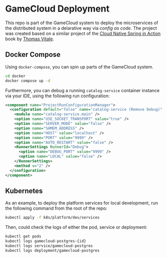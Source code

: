 # GameCloud Deployment

This repo is part of the GameCloud system to deploy the microservices of the distributed system in a delarative way via _config as code_.
The project was created based on a similar project of the
[Cloud Native Spring in Action](https://www.manning.com/books/cloud-native-spring-in-action) book
by [Thomas Vitale](https://www.thomasvitale.com).

## Docker Compose

Using `docker-compose`, you can spin up parts of the GameCloud system.

```bash
cd docker
docker compose up -d
```

Furthermore, you can debug a running `catalog-service` container instance via your IDE, using the following run configuration:

```xml
<component name="ProjectRunConfigurationManager">
  <configuration default="false" name="catalog-service (Remove Debug)" type="Remote">
    <module name="catalog-service.main" />
    <option name="USE_SOCKET_TRANSPORT" value="true" />
    <option name="SERVER_MODE" value="false" />
    <option name="SHMEM_ADDRESS" />
    <option name="HOST" value="localhost" />
    <option name="PORT" value="9999" />
    <option name="AUTO_RESTART" value="false" />
    <RunnerSettings RunnerId="Debug">
      <option name="DEBUG_PORT" value="9999" />
      <option name="LOCAL" value="false" />
    </RunnerSettings>
    <method v="2" />
  </configuration>
</component>
```

## Kubernetes

As an example, to deploy the platform services for local development, run the following command from the root of the repo:

```bash
kubectl apply -f k8s/platform/dev/services
```

Then, could check the logs of either the pod, service or deployment:

```bash
kubectl get pods
kubectl logs gamecloud-postgres-{id}
kubectl logs service/gamecloud-postgres
kubectl logs deployment/gamecloud-postgres
```
